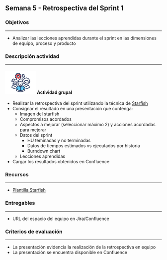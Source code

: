 
## Semana 5 - Retrospectiva del Sprint 1

### Objetivos

---
* Analizar las lecciones aprendidas durante el sprint en las dimensiones de equipo, proceso y producto


### Descripción actividad

---

#### ![](./../../assets/images/grupo.png) Actividad grupal

* Realizar la retrospectiva del sprint utilizando la técnica de [Starfish](https://miro.com/app/board/o9J_lO1al0I=/)
* Consignar el resultado en una presentación que contenga:
  * Imagen del starfish
  * Compromisos acordados
  * Aspectos a mejorar (seleccionar máximo 2) y acciones acordadas para mejorar
  * Datos del sprint
    * HU teminadas y no terminadas
    * Datos de tiempos estimados vs ejecutados por historia
    * Burndown chart
  * Lecciones aprendidas
* Cargar los resultados obtenidos en Confluence

### Recursos

---

* [Plantilla Starfish](https://miro.com/app/board/o9J_lO1al0I=/)


### Entregables

---
* URL del espacio del equipo en Jira/Confluence

### Criterios de evaluación

---
* La presentación evidencia la realización de la retrospectiva en equipo
* La presentación se encuentra disponible en Confluence

